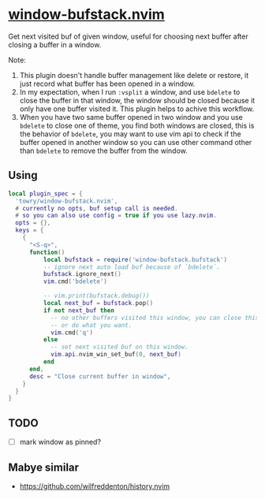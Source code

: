 # [window-bufstack.nvim](https://github.com/towry/window-bufstack.nvim)

Get next visited buf of given window, useful for choosing next buffer after closing a
buffer in a window.

Note:

1. This plugin doesn't handle buffer management like delete or restore, it just
   record what buffer has been opened in a window.
2. In my expectation, when I run `:vsplit` a window, and use `bdelete` to close
   the buffer in that window, the window should be closed because it only have
   one buffer visited it. This plugin helps to achive this workflow.
3. When you have two same buffer opened in two window and you use `bdelete` to
   close one of theme, you find both windows are closed, this is the behavior of
   `bdelete`, you may want to use vim api to check if the buffer opened in
   another window so you can use other command other than `bdelete` to remove
   the buffer from the window.

## Using

```lua
local plugin_spec = {
  'towry/window-bufstack.nvim',
  # currently no opts, buf setup call is needed.
  # so you can also use config = true if you use lazy.nvim.
  opts = {},
  keys = {
    {
      "<S-q>",
      function()
          local bufstack = require('window-bufstack.bufstack')
          -- ignore next auto load buf because of `bdelete`.
          bufstack.ignore_next()
          vim.cmd('bdelete')

          -- vim.print(bufstack.debug())
          local next_buf = bufstack.pop()
          if not next_buf then
            -- no other buffers visited this window, you can close this window
            -- or do what you want.
            vim.cmd('q')
          else
            -- set next visited buf on this window.
            vim.api.nvim_win_set_buf(0, next_buf)
          end
      end,
      desc = "Close current buffer in window",
    }
  }
}
```

## TODO

- [ ] mark window as pinned?

## Mabye similar

- https://github.com/wilfreddenton/history.nvim
